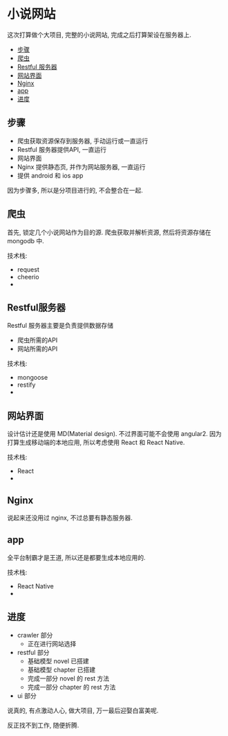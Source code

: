 # 小说网站
这次打算做个大项目, 完整的小说网站, 完成之后打算架设在服务器上.

* [步骤](#步骤)
* [爬虫](#爬虫)
* [Restful 服务器](#restful服务器)
* [网站界面](#网站界面)
* [Nginx](#nginx)
* [app](#app)
* [进度](#进度)

## 步骤
* 爬虫获取资源保存到服务器, 手动运行或一直运行
* Restful 服务器提供API, 一直运行
* 网站界面
* Nginx 提供静态页, 并作为网站服务器, 一直运行
* 提供 android 和 ios app

因为步骤多, 所以是分项目进行的, 不会整合在一起.

## 爬虫
首先, 锁定几个小说网站作为目的源.
爬虫获取并解析资源, 然后将资源存储在 mongodb 中.

技术栈:
* request
* cheerio
* 

## Restful服务器
Restful 服务器主要是负责提供数据存储
* 爬虫所需的API
* 网站所需的API

技术栈:
* mongoose
* restify
* 

## 网站界面
设计估计还是使用 MD(Material design).
不过界面可能不会使用 angular2.
因为打算生成移动端的本地应用, 所以考虑使用 React 和 React Native.

技术栈:
* React
* 

## Nginx
说起来还没用过 nginx, 不过总要有静态服务器.

## app
全平台制霸才是王道, 所以还是都要生成本地应用的.

技术栈:
* React Native
* 

## 进度

* crawler 部分
  * 正在进行网站选择
* restful 部分
  * 基础模型 novel 已搭建
  * 基础模型 chapter 已搭建
  * 完成一部分 novel 的 rest 方法
  * 完成一部分 chapter 的 rest 方法
* ui 部分



说真的, 有点激动人心, 做大项目, 万一最后迎娶白富美呢.

反正找不到工作, 随便折腾.



